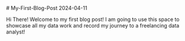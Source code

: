 <title></title>
# My-First-Blog-Post
2024-04-11

Hi There!
Welcome to my first blog post! I am going to use this space to showcase all my data work and record my journey to a freelancing data analyst!
